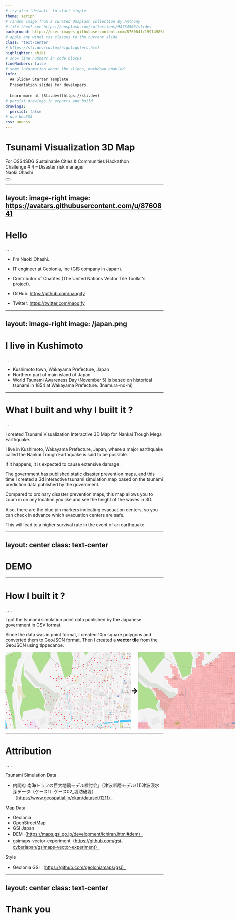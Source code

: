 ```yaml
---
# try also 'default' to start simple
theme: seriph
# random image from a curated Unsplash collection by Anthony
# like them? see https://unsplash.com/collections/94734566/slidev
background: https://user-images.githubusercontent.com/8760841/199149866-a43ad2fd-a184-4eef-ba09-023a507fcd88.png
# apply any windi css classes to the current slide
class: 'text-center'
# https://sli.dev/custom/highlighters.html
highlighter: shiki
# show line numbers in code blocks
lineNumbers: false
# some information about the slides, markdown enabled
info: |
  ## Slidev Starter Template
  Presentation slides for developers.

  Learn more at [Sli.dev](https://sli.dev)
# persist drawings in exports and build
drawings:
  persist: false
# use UnoCSS
css: unocss
---
```


# Tsunami Visualization 3D Map

<!-- For OSS4SDG Sustainable Cities & Communities Hackathon -->

<div class="pt-12">
  <span @click="$slidev.nav.next" class="px-2 py-1 rounded cursor-pointer" hover="bg-white bg-opacity-10">
    For OSS4SDG Sustainable Cities & Communities Hackathon<br/>
    Challenge # 4 – Disaster risk manager<br/>
    Naoki Ohashi
  </span>
</div>

<div class="abs-br m-6 flex gap-2">
  <button @click="$slidev.nav.openInEditor()" title="Open in Editor" class="text-xl icon-btn opacity-50 !border-none !hover:text-white">
    <carbon:edit />
  </button>
  <a href="https://github.com/slidevjs/slidev" target="_blank" alt="GitHub"
    class="text-xl icon-btn opacity-50 !border-none !hover:text-white">
    <carbon-logo-github />
  </a>
</div>

<!--
The last comment block of each slide will be treated as slide notes. It will be visible and editable in Presenter Mode along with the slide. [Read more in the docs](https://sli.dev/guide/syntax.html#notes)
-->
---
layout: image-right
image: https://avatars.githubusercontent.com/u/8760841
---

# Hello
. . .

- I'm Naoki Ohashi.
- IT engineer at Geolonia, Inc (GIS company in Japan).
- Contributor of Charites (The United Nations Vector Tile Toolkit's project).

- GitHub: https://github.com/naogify
- Twitter: https://twitter.com/naogify

---
layout: image-right
image: /japan.png
---

# I live in Kushimoto
. . .

- Kushimoto town, Wakayama Prefecture, Japan
- Northern part of main island of Japan
- World Tsunami Awareness Day (November 5) is based on historical tsunami in 1854 at Wakayama Prefecture. (Inamura-no-hi)

---

# What I built and why I built it ?
. . .

I created Tsunami Visualization Interactive 3D Map for Nankai Trough Mega Earthquake.

I live in Kushimoto, Wakayama Prefecture, Japan, where a major earthquake called the Nankai Trough Earthquake is said to be possible.

If it happens, it is expected to cause extensive damage.

The government has published static disaster prevention maps,  and this time I created a 3d interactive tsunami simulation map based on the tsunami prediction data published by the government.

Compared to ordinary disaster prevention maps, this map allows you to zoom in on any location you like and see the height of the waves in 3D. 

Also, there are the blue pin markers indicating evacuation centers, so you can check in advance which evacuation centers are safe.

This will lead to a higher survival rate in the event of an earthquake.

---
layout: center
class: text-center
---

# DEMO

---

# How I built it ?
. . .

I got the tsunami simulation point data published by the Japanese government in CSV format.

Since the data was in point format, I created 10m square polygons and converted them to GeoJSON format.
Then I created a **vector tile** from the GeoJSON using tippecanoe.

<div style="display: flex; justify-content: space-between;">
  <img src="/point.png" width="400">
  <div style="font-weight: 900; font-size: 24px; margin: auto;">→</div>
  <img src="/grid.png" width="400">
</div>

---

# Attribution
. . .

Tsunami Simulation Data
- 内閣府 南海トラフの巨大地震モデル検討会」（津波断層モデル(11)津波浸水深データ（ケース1）ケース02_堤防破堤）（https://www.geospatial.jp/ckan/dataset/1211）

Map Data
- Geolonia
- OpenStreetMap
- GSI Japan
 - DEM（https://maps.gsi.go.jp/development/ichiran.html#dem）
 - gsimaps-vector-experiment（https://github.com/gsi-cyberjapan/gsimaps-vector-experiment）

Style
- Geolonia GSI （https://github.com/geoloniamaps/gsi）

---
layout: center
class: text-center
---

# Thank you